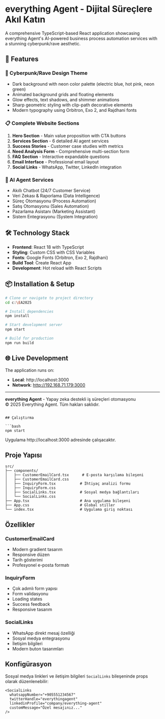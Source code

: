 # everything Agent - Dijital Süreçlere Akıl Katın

A comprehensive TypeScript-based React application showcasing everything Agent's AI-powered business process automation services with a stunning cyberpunk/rave aesthetic.

## 🚀 Features

### 🎨 Cyberpunk/Rave Design Theme
- Dark background with neon color palette (electric blue, hot pink, neon green)
- Animated background grids and floating elements
- Glow effects, text shadows, and shimmer animations
- Sharp geometric styling with clip-path decorative elements
- Modern typography using Orbitron, Exo 2, and Rajdhani fonts

### 📋 Complete Website Sections
1. **Hero Section** - Main value proposition with CTA buttons
2. **Services Section** - 6 detailed AI agent services
3. **Success Stories** - Customer case studies with metrics
4. **Need Analysis Form** - Comprehensive multi-section form
5. **FAQ Section** - Interactive expandable questions
6. **Email Interface** - Professional email layout
7. **Social Links** - WhatsApp, Twitter, LinkedIn integration

### 🤖 AI Agent Services
- Akıllı Chatbot (24/7 Customer Service)
- Veri Zekası & Raporlama (Data Intelligence)
- Süreç Otomasyonu (Process Automation)
- Satış Otomasyonu (Sales Automation)
- Pazarlama Asistanı (Marketing Assistant)
- Sistem Entegrasyonu (System Integration)

## 🛠️ Technology Stack

- **Frontend**: React 18 with TypeScript
- **Styling**: Custom CSS with CSS Variables
- **Fonts**: Google Fonts (Orbitron, Exo 2, Rajdhani)
- **Build Tool**: Create React App
- **Development**: Hot reload with React Scripts

## 📦 Installation & Setup

```bash
# Clone or navigate to project directory
cd c:\EA2025

# Install dependencies
npm install

# Start development server
npm start

# Build for production
npm run build
```

## 🌐 Live Development

The application runs on:
- **Local**: http://localhost:3000
- **Network**: http://192.168.71.179:3000

---

**everything Agent** - Yapay zeka destekli iş süreçleri otomasyonu  
© 2025 Everything Agent. Tüm hakları saklıdır.
```

## Çalıştırma

```bash
npm start
```

Uygulama http://localhost:3000 adresinde çalışacaktır.

## Proje Yapısı

```
src/
├── components/
│   ├── CustomerEmailCard.tsx      # E-posta karşılama bileşeni
│   ├── CustomerEmailCard.css
│   ├── InquiryForm.tsx           # İhtiyaç analizi formu
│   ├── InquiryForm.css
│   ├── SocialLinks.tsx           # Sosyal medya bağlantıları
│   └── SocialLinks.css
├── App.tsx                       # Ana uygulama bileşeni
├── App.css                       # Global stiller
└── index.tsx                     # Uygulama giriş noktası
```

## Özellikler

### CustomerEmailCard
- Modern gradient tasarım
- Responsive düzen
- Tarih gösterimi
- Profesyonel e-posta formatı

### InquiryForm
- Çok adımlı form yapısı
- Form validasyonu
- Loading states
- Success feedback
- Responsive tasarım

### SocialLinks
- WhatsApp direkt mesaj özelliği
- Sosyal medya entegrasyonu
- İletişim bilgileri
- Modern buton tasarımları

## Konfigürasyon

Sosyal medya linkleri ve iletişim bilgileri `SocialLinks` bileşeninde props olarak düzenlenebilir:

```tsx
<SocialLinks 
  whatsappNumber="+905551234567"
  twitterHandle="everythingagent"
  linkedinProfile="company/everything-agent"
  customMessage="Özel mesajınız..."
/>
```
